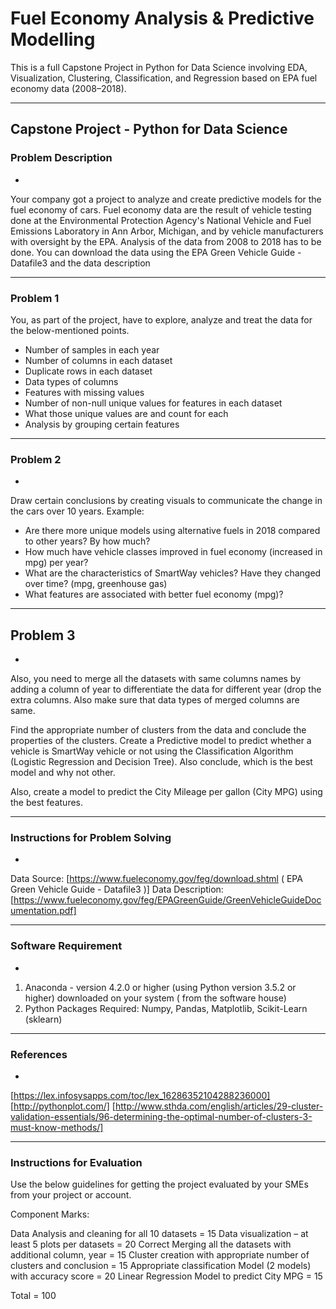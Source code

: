 # Fuel Economy Analysis & Predictive Modelling  

This is a full Capstone Project in Python for Data Science involving EDA, Visualization, Clustering, Classification, and Regression based on EPA fuel economy data (2008–2018).

---

## Capstone Project - Python for Data Science
### Problem Description
-
Your company got a project to analyze and create predictive models for the fuel economy of cars. Fuel economy data are the result of vehicle testing done at the Environmental Protection Agency's National Vehicle and Fuel Emissions Laboratory in Ann Arbor, Michigan, and by vehicle manufacturers with oversight by the EPA. Analysis of the data from 2008 to 2018 has to be done. You can download the data using the EPA Green Vehicle Guide - Datafile3 and the data description

---

### Problem 1
You, as part of the project, have to explore, analyze and treat the data for the below-mentioned points.
- Number of samples in each year
- Number of columns in each dataset
- Duplicate rows in each dataset
- Data types of columns
- Features with missing values
- Number of non-null unique values for features in each dataset
- What those unique values are and count for each
- Analysis by grouping certain features

---

### Problem 2
-
Draw certain conclusions by creating visuals to communicate the change in the cars over 10 years.
Example:
- Are there more unique models using alternative fuels in 2018 compared to other years? By how
much?
- How much have vehicle classes improved in fuel economy (increased in mpg) per year?
- What are the characteristics of SmartWay vehicles? Have they changed over time? (mpg,
greenhouse gas)
- What features are associated with better fuel economy (mpg)?

---

## Problem 3
-
Also, you need to merge all the datasets with same columns names by adding a column of year to
differentiate the data for different year (drop the extra columns. Also make sure that data types of
merged columns are same.

Find the appropriate number of clusters from the data and conclude the properties of the clusters.
Create a Predictive model to predict whether a vehicle is SmartWay vehicle or not using the
Classification Algorithm (Logistic Regression and Decision Tree). Also conclude, which is the best
model and why not other.

Also, create a model to predict the City Mileage per gallon (City MPG) using the best features.

---

### Instructions for Problem Solving
-
Data Source: [https://www.fueleconomy.gov/feg/download.shtml ( EPA Green Vehicle Guide - Datafile3 )]
Data Description: [https://www.fueleconomy.gov/feg/EPAGreenGuide/GreenVehicleGuideDocumentation.pdf]

---

### Software Requirement
-
1. Anaconda - version 4.2.0 or higher (using Python version 3.5.2 or higher) downloaded on your system ( from the software house)
2. Python Packages Required: Numpy, Pandas, Matplotlib, Scikit-Learn (sklearn)

---

### References
-
[https://lex.infosysapps.com/toc/lex_16286352104288236000]
[http://pythonplot.com/]
[http://www.sthda.com/english/articles/29-cluster-validation-essentials/96-determining-the-optimal-number-of-clusters-3-must-know-methods/]

---

### Instructions for Evaluation

Use the below guidelines for getting the project evaluated by your SMEs from your project or account.

Component Marks:

Data Analysis and cleaning for all 10 datasets = 15
Data visualization – at least 5 plots per datasets = 20
Correct Merging all the datasets with additional column, year = 15
Cluster creation with appropriate number of clusters and conclusion = 15
Appropriate classification Model (2 models) with accuracy score = 20
Linear Regression Model to predict City MPG = 15

Total = 100
